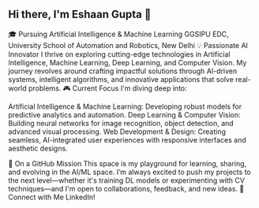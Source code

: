 ## Hi there, I'm Eshaan Gupta 👋
🎓 Pursuing Artificial Intelligence & Machine Learning
GGSIPU EDC, University School of Automation and Robotics, New Delhi
💡 Passionate AI Innovator
I thrive on exploring cutting-edge technologies in Artificial Intelligence, Machine Learning, Deep Learning, and Computer Vision. My journey revolves around crafting impactful solutions through AI-driven systems, intelligent algorithms, and innovative applications that solve real-world problems.
🎮 Current Focus
I'm diving deep into:

Artificial Intelligence & Machine Learning: Developing robust models for predictive analytics and automation.
Deep Learning & Computer Vision: Building neural networks for image recognition, object detection, and advanced visual processing.
Web Development & Design: Creating seamless, AI-integrated user experiences with responsive interfaces and aesthetic designs.

🚀 On a GitHub Mission
This space is my playground for learning, sharing, and evolving in the AI/ML space. I’m always excited to push my projects to the next level—whether it's training DL models or experimenting with CV techniques—and I'm open to collaborations, feedback, and new ideas.
🔗 Connect with Me LinkedIn!

